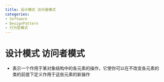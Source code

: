 ```yaml
---
title: 设计模式 访问者模式
categories:
- Software
- DesignPattern
- 行为型模式
---
```

# 设计模式 访问者模式

- 表示一个作用于某对象结构中的各元素的操作，它使你可以在不改变各元素的类的前提下定义作用于这些元素的新操作
